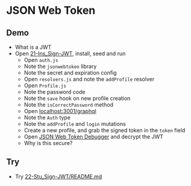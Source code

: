 # JSON Web Token

## Demo

- What is a JWT
- Open [21-Ins_Sign-JWT](../../01-Activities/21-Ins_Sign-JWT), install, seed and run
  - Open `auth.js`
  - Note the `jsonwebtoken` library
  - Note the secret and expiration config
  - Open `resolvers.js` and note the `addProfile` resolver
  - Open `Profile.js`
  - Note the password code
  - Note the `save` hook on new profile creation
  - Note the `isCorrectPassword` method
  - Open [localhost:3001/graphql](http://localhost:3001/graphql)
  - Note the `Auth` type
  - Note the `addProfile` and `login` mutations
  - Create a new profile, and grab the signed token in the `token` field
  - Open [JSON Web Token Debugger](https://jwt.io/#debugger-io) and decrypt the JWT
  - Why is this secure?

## Try

- Try [22-Stu_Sign-JWT/README.md](../../01-Activities/22-Stu_Sign-JWT/README.md)
